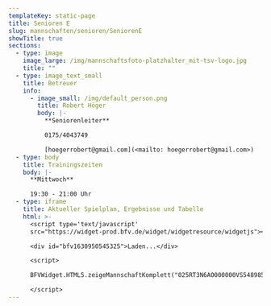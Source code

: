 ```yaml
---
templateKey: static-page
title: Senioren E
slug: mannschaften/senioren/SeniorenE
showTitle: true
sections:
  - type: image
    image_large: /img/mannschaftsfoto-platzhalter_mit-tsv-logo.jpg
    title: ""
  - type: image_text_small
    title: Betreuer
    info:
      - image_small: /img/default_person.png
        title: Robert Höger
        body: |-
          **Seniorenleiter**

          0175/4043749

          [hoegerrobert@gmail.com](<mailto: hoegerrobert@gmail.com>)
  - type: body
    title: Trainingszeiten
    body: |-
      **Mittwoch**

      19:30 - 21:00 Uhr
  - type: iframe
    title: Aktueller Spielplan, Ergebnisse und Tabelle
    html: >-
      <script type='text/javascript'
      src="https://widget-prod.bfv.de/widget/widgetresource/widgetjs"></script>

      <div id="bfv1630950545325">Laden...</div>

      <script>

      BFVWidget.HTML5.zeigeMannschaftKomplett("025RT3N6AO000000VS548985VS233PFC", "bfv1630950545325", { height: "600", width: "350", selectedTab:BFVWidget.HTML5.mannschaftTabs.spiele, colorResults: "undefined" , colorNav: "undefined" , colorClubName : "undefined" , backgroundNav: "undefined"});

      </script>
---
```

